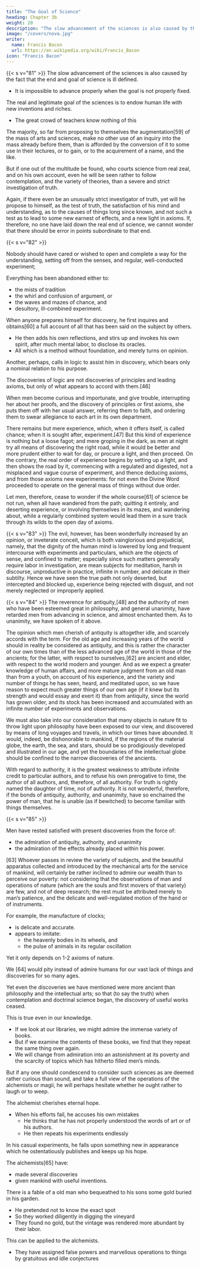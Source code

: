 ```yaml
---
title: "The Goal of Science"
heading: Chapter 3b
weight: 20
description: "The slow advancement of the sciences is also caused by the fact that the end and goal of science is ill defined"
image: "/covers/nova.jpg"
writer:
  name: Francis Bacon
  url: https://en.wikipedia.org/wiki/Francis_Bacon
icon: "Francis Bacon"
---
```



{{< s v="81" >}} The slow advancement of the sciences is also caused by the fact that the end and goal of science is ill defined.  <!-- LXXXI. There is another powerful and great cause of the little advancement of the , which is this;  --> 
- It is impossible to advance properly when the goal is not properly fixed. 

The real and legitimate goal of the sciences is to endow human life with new inventions and riches. 
- The great crowd of teachers know nothing of this <!-- , but consist of dictatorial hirelings; unless it so happen that some artisan of an acute genius, and ambitious of fame, gives up his time to a new discovery, which is generally attended with a loss of property.  -->

The majority, so far from proposing to themselves the augmentation[59] of the mass of arts and sciences, make no other use of an inquiry into the mass already before them, than is afforded by the conversion of it to some use in their lectures, or to gain, or to the acquirement of a name, and the like. 

But if one out of the multitude be found, who courts science from real zeal, and on his own account, even he will be seen rather to follow contemplation, and the variety of theories, than a severe and strict investigation of truth. 

Again, if there even be an unusually strict investigator of truth, yet will he propose to himself, as the test of truth, the satisfaction of his mind and understanding, as to the causes of things long since known, and not such a test as to lead to some new earnest of effects, and a new light in axioms. If, therefore, no one have laid down the real end of science, we cannot wonder that there should be error in points subordinate to that end.


{{< s v="82" >}}  <!-- , so, even were the case otherwise, men have chosen an erroneous and impassable direction. For it is sufficient to astonish any reflecting mind, that  -->

Nobody should have cared or wished to open and complete a way for the understanding, setting off from the senses, and regular, well-conducted experiment; 

Everything has been abandoned either to:
- the mists of tradition
- the whirl and confusion of argument, or
- the waves and mazes of chance, and
- desultory, ill-combined experiment. 

<!-- Now, let any one but consider soberly and diligently the nature of the path men have been accustomed to pursue in the investigation and discovery of any matter, and he will doubtless first observe the rude and inartificial manner of discovery most familiar to mankind: which is no other than this. -->

When anyone prepares himself for discovery, he first inquires and obtains[60] a full account of all that has been said on the subject by others. 
- He then adds his own reflections, and stirs up and invokes his own spirit, after much mental labor, to disclose its oracles. 
- All which is a method without foundation, and merely turns on opinion.

Another, perhaps, calls in logic to assist him in discovery, which bears only a nominal relation to his purpose.

The discoveries of logic are not discoveries of principles and leading axioms, but only of what appears to accord with them.[46] 

When men become curious and importunate, and give trouble, interrupting her about her proofs, and the discovery of principles or first axioms, she puts them off with her usual answer, referring them to faith, and ordering them to swear allegiance to each art in its own department.

There remains but mere experience, which, when it offers itself, is called chance; when it is sought after, experiment.[47] But this kind of experience is nothing but a loose fagot; and mere groping in the dark, as men at night try all means of discovering the right road, while it would be better and more prudent either to wait for day, or procure a light, and then proceed. On the contrary, the real order of experience begins by setting up a light, and then shows the road by it, commencing with a regulated and digested, not a misplaced and vague course of experiment, and thence deducing axioms, and from those axioms new experiments: for not even the Divine Word proceeded to operate on the general mass of things without due order.

Let men, therefore, cease to wonder if the whole course[61] of science be not run, when all have wandered from the path; quitting it entirely, and deserting experience, or involving themselves in its mazes, and wandering about, while a regularly combined system would lead them in a sure track through its wilds to the open day of axioms.


{{< s v="83" >}} The evil, however, has been wonderfully increased by an opinion, or inveterate conceit, which is both vainglorious and prejudicial, namely, that the dignity of the human mind is lowered by long and frequent intercourse with experiments and particulars, which are the objects of sense, and confined to matter; especially since such matters generally require labor in investigation, are mean subjects for meditation, harsh in discourse, unproductive in practice, infinite in number, and delicate in their subtilty. Hence we have seen the true path not only deserted, but intercepted and blocked up, experience being rejected with disgust, and not merely neglected or improperly applied.

{{< s v="84" >}} The reverence for antiquity,[48] and the authority of men who have been esteemed great in philosophy, and general unanimity, have retarded men from advancing in science, and almost enchanted them. As to unanimity, we have spoken of it above.

The opinion which men cherish of antiquity is altogether idle, and scarcely accords with the term. For the old age and increasing years of the world should in reality be considered as antiquity, and this is rather the character of our own times than of the less advanced age of the world in those of the ancients; for the latter, with respect to ourselves,[62] are ancient and elder, with respect to the world modern and younger. And as we expect a greater knowledge of human affairs, and more mature judgment from an old man than from a youth, on account of his experience, and the variety and number of things he has seen, heard, and meditated upon, so we have reason to expect much greater things of our own age (if it knew but its strength and would essay and exert it) than from antiquity, since the world has grown older, and its stock has been increased and accumulated with an infinite number of experiments and observations.

We must also take into our consideration that many objects in nature fit to throw light upon philosophy have been exposed to our view, and discovered by means of long voyages and travels, in which our times have abounded. It would, indeed, be dishonorable to mankind, if the regions of the material globe, the earth, the sea, and stars, should be so prodigiously developed and illustrated in our age, and yet the boundaries of the intellectual globe should be confined to the narrow discoveries of the ancients.

With regard to authority, it is the greatest weakness to attribute infinite credit to particular authors, and to refuse his own prerogative to time, the author of all authors, and, therefore, of all authority. For truth is rightly named the daughter of time, not of authority. It is not wonderful, therefore, if the bonds of antiquity, authority, and unanimity, have so enchained the power of man, that he is unable (as if bewitched) to become familiar with things themselves.


{{< s v="85" >}}


Men have rested satisfied with present discoveries from the force of:
- the admiration of antiquity, authority, and unanimity
- the admiration of the effects already placed within his power.

[63] Whoever passes in review the variety of subjects, and the beautiful apparatus collected and introduced by the mechanical arts for the service of mankind, will certainly be rather inclined to admire our wealth than to perceive our poverty: not considering that the observations of man and operations of nature (which are the souls and first movers of that variety) are few, and not of deep research; the rest must be attributed merely to man’s patience, and the delicate and well-regulated motion of the hand or of instruments.

For example, the manufacture of clocks;
- is delicate and accurate. 
- appears to imitate:
  - the heavenly bodies in its wheels, and
  - the pulse of animals in its regular oscillation

Yet it only depends on 1-2 axioms of nature.

We [64] would pity instead of admire humans for our vast lack of things and discoveries for so many ages.

<!-- Again, if one consider 

the refinement of the liberal arts, or
 the preparation of bodies in mechanical arts, as
  the discovery of the heavenly motions in astronomy, of 
  harmony in music, of
   the letters of the alphabet[49] (still unadopted by the Chinese) in grammar; or
    in mechanical operations, 
    the productions of Bacchus and Ceres, 
     the preparation of wine and beer,
      the making of bread, or 
      even the luxuries of the table, distillation, and the like; 
      if one reflect also, and consider for how long a period of ages (for all the above, except distillation, are ancient) these things have been brought to their present state of perfection,
       and (as we instanced in clocks) to how few observations and axioms of nature they may be referred, 
        how easily, and as it were, by obvious chance or contemplation, they might be discovered,  -->



Yet even the discoveries we have mentioned were more ancient than philosophy and the intellectual arts; so that (to say the truth) when contemplation and doctrinal science began, the discovery of useful works ceased.

This is true even in our knowledge. 
- If we look at our libraries, we might admire the immense variety of books. 
- But if we examine the contents of these books, we find that they repeat the same thing over again. 
- We will change from admiration into an astonishment at its poverty and the scarcity of topics <!--  matter, --> which has hitherto  filled men’s minds.


But if any one should condescend to consider such sciences as are deemed rather curious than sound, and take a full view of the operations of the alchemists or magii, he will perhaps hesitate whether he ought rather to laugh or to weep. 

The alchemist cherishes eternal hope. 
- When his efforts fail, he accuses his own mistakes
  - He thinks that he has not properly understood the words of art or of his authors. 
  - He then repeats his experiments endlessly

<!-- ; upon which he listens to tradition and vague whispers, or imagines there is some slight unsteadiness in the minute details of his practice, and then has recourse to an : and in the meantime, when,  -->

In his casual experiments, he falls upon something new in appearance which he ostentatiously publishes and keeps up his hope.
<!-- , or of some degree of utility, he consoles himself with such an earnest, and ostentatiously publishes them, keeping up his hope of the final result.  -->

The alchemists[65] have:
- made several discoveries
- given mankind with useful inventions.

There is a fable of a old man who bequeathed to his sons some gold buried in his garden. 
- He pretended not to know the exact spot
- So they worked diligently in digging the vineyard
- They found no gold, but the vintage was rendered more abundant by their labor.

This can be applied to the alchemists. 
- They <!-- The followers of natural magic, who explain everything by sympathy and antipathy, --> have assigned false powers and marvellous operations to things by gratuitous and idle conjectures

<!--  and if they have ever produced any effects, they are rather wonderful and novel than of any real benefit or utility. -->

<!-- In superstitious magic (if we say anything at all about it) we must chiefly observe, that there are only some peculiar and definite objects with which the curious and superstitious arts have, in every nation and age, and even under every religion, been able to exercise and amuse themselves. Let us, therefore, pass them over. In the meantime we cannot wonder that the false notion of plenty should have occasioned want. -->

